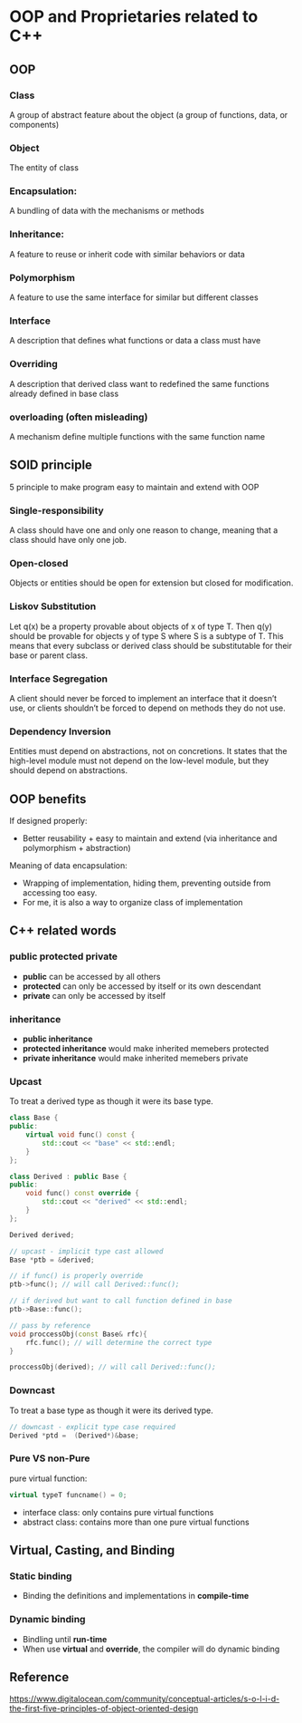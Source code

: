
# OOP and Proprietaries related to C++

## OOP

### Class
A group of abstract feature about the object (a group of functions, data, or components)

### Object
The entity of class

### Encapsulation:
A bundling of data with the mechanisms or methods

### Inheritance:
A feature to reuse or inherit code with similar behaviors or data

### Polymorphism
A feature to use the same interface for similar but different classes

### Interface
A description that defines what functions or data a class must have

### Overriding
A description that derived class want to redefined the same functions already defined in base class

### overloading (often misleading)
A mechanism define multiple functions with the same function name

## SOID principle
5 principle to make program easy to maintain and extend with OOP

### Single-responsibility
A class should have one and only one reason to change, meaning that a class should have only one job.

### Open-closed
Objects or entities should be open for extension but closed for modification.

### Liskov Substitution
Let q(x) be a property provable about objects of x of type T. Then q(y) should be provable for objects y of type S where S is a subtype of T. This means that every subclass or derived class should be substitutable for their base or parent class.

### Interface Segregation
A client should never be forced to implement an interface that it doesn’t use, or clients shouldn’t be forced to depend on methods they do not use.

### Dependency Inversion
Entities must depend on abstractions, not on concretions. It states that the high-level module must not depend on the low-level module, but they should depend on abstractions.

## OOP benefits

If designed properly:
- Better reusability + easy to maintain and extend (via inheritance and polymorphism + abstraction)

Meaning of data encapsulation:
- Wrapping of implementation, hiding them, preventing outside from accessing too easy.
- For me, it is also a way to organize class of implementation

## C++ related words

### public protected private
- **public** can be accessed by all others
- **protected** can only be accessed by itself or its own descendant
- **private** can only be accessed by itself

### inheritance
- **public inheritance**
- **protected inheritance** would make inherited memebers protected
- **private inheritance** would make inherited memebers private

### Upcast
To treat a derived type as though it were its base type. 
```c++
class Base {
public:
    virtual void func() const {
        std::cout << "base" << std::endl;
    }
};

class Derived : public Base {
public:
    void func() const override {
        std::cout << "derived" << std::endl;
    }
};

Derived derived;

// upcast - implicit type cast allowed
Base *ptb = &derived;

// if func() is properly override
ptb->func(); // will call Derived::func();

// if derived but want to call function defined in base 
ptb->Base::func();

// pass by reference
void proccessObj(const Base& rfc){
    rfc.func(); // will determine the correct type
}

proccessObj(derived); // will call Derived::func();
```

### Downcast
To treat a base type as though it were its derived type. 
```c++
// downcast - explicit type case required 
Derived *ptd =  (Derived*)&base;
```

### Pure VS non-Pure
pure virtual function:
```c++
virtual typeT funcname() = 0;
```
- interface class: only contains pure virtual functions
- abstract class: contains more than one pure virtual functions

## Virtual, Casting, and Binding

### Static binding
- Binding the definitions and implementations in **compile-time**

### Dynamic binding
- Bindling until **run-time**
- When use **virtual** and **override**, the compiler will do dynamic binding

## Reference
https://www.digitalocean.com/community/conceptual-articles/s-o-l-i-d-the-first-five-principles-of-object-oriented-design

